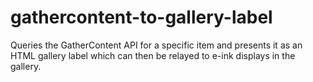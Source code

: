 # gathercontent-to-gallery-label
Queries the GatherContent API for a specific item and presents it as an HTML gallery label which can then be relayed to e-ink displays in the gallery.
